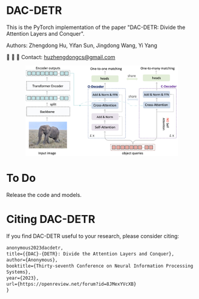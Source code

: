 # DAC-DETR

This is the PyTorch implementation of the paper "DAC-DETR: Divide the Attention Layers and Conquer".

Authors: Zhengdong Hu, Yifan Sun, Jingdong Wang, Yi Yang

&#x1F4E7; &#x1F4E7; &#x1F4E7; Contact: huzhengdongcs@gmail.com


<div align=center> <img width=80% height=80% src="https://github.com/huzhengdongcs/DAC-DETR/blob/main/figs/pipline.jpg"/></div>


# To Do
Release the code and models.

# Citing DAC-DETR
If you find DAC-DETR useful to your research, please consider citing:

``` @inproceedings{
anonymous2023dacdetr,
title={{DAC}-{DETR}: Divide the Attention Layers and Conquer},
author={Anonymous},
booktitle={Thirty-seventh Conference on Neural Information Processing Systems},
year={2023},
url={https://openreview.net/forum?id=8JMexYVcXB}
}
